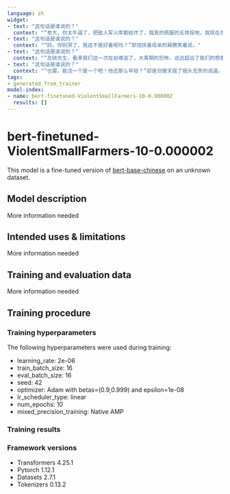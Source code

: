 ```yaml
---
language: zh
widget: 
- text: "这句话是谁说的？"
  context: "“老大，你太牛逼了，把敌人军火库都给炸了，我真的佩服的五体投地，我现在忍不住想看看你藏的东西在哪里，我们快点出发吧。”代号零听完郭旭刚刚的讲述笑的拍手一直叫好。"
- text: "这句话是谁说的？"
  context: "“妈，你别哭了，我这不是好着呢吗？”郭旭扶着母亲的肩膀笑着说。"
- text: "这句话是谁说的？"
  context: "“总统先生，看来我们这一次在劫难逃了，大乘期的恐怖，远远超出了我们的想象，我还有一些后手能尽量拖延他一点时间，你们先走，我让我的鬼奴随你们去，去这个地方或许能保你们一线生机！”郭旭说完便偷偷地将黑暗空间的阴阳珠交给了陈天。"
- text: "这句话是谁说的？"
  context: "“也罢，能活一个是一个吧！他还那么年轻？”却是剑傲天摇了摇头无奈的说道。"
tags:
- generated_from_trainer
model-index:
- name: bert-finetuned-ViolentSmallFarmers-10-0.000002
  results: []
---
```


<!-- This model card has been generated automatically according to the information the Trainer had access to. You
should probably proofread and complete it, then remove this comment. -->

# bert-finetuned-ViolentSmallFarmers-10-0.000002

This model is a fine-tuned version of [bert-base-chinese](https://huggingface.co/bert-base-chinese) on an unknown dataset.

## Model description

More information needed

## Intended uses & limitations

More information needed

## Training and evaluation data

More information needed

## Training procedure

### Training hyperparameters

The following hyperparameters were used during training:
- learning_rate: 2e-06
- train_batch_size: 16
- eval_batch_size: 16
- seed: 42
- optimizer: Adam with betas=(0.9,0.999) and epsilon=1e-08
- lr_scheduler_type: linear
- num_epochs: 10
- mixed_precision_training: Native AMP

### Training results



### Framework versions

- Transformers 4.25.1
- Pytorch 1.12.1
- Datasets 2.7.1
- Tokenizers 0.13.2
